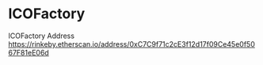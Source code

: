# ICOFactory

ICOFactory Address
https://rinkeby.etherscan.io/address/0xC7C9f71c2cE3f12d17f09Ce45e0f5067F81eE06d
